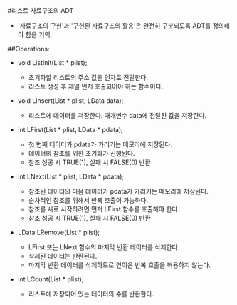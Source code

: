 #리스트 자료구조의 ADT
- '자료구조의 구현'과 '구현된 자료구조의 활용'은 완전히 구분되도록 ADT를 정의해야 함을 기억.

##Operations:
- void ListInit(List * plist);
  - 초기화할 리스트의 주소 값을 인자로 전달한다.
  - 리스트 생성 후 제일 먼저 호출되어야 하는 함수이다.

- void LInsert(List * plist, LData data);
  - 리스트에 데이터를 저장한다. 매개변수 data에 전달된 값을 저장한다.

- int LFirst(List * plist, LData * pdata);
  - 첫 번째 데이터가 pdata가 가리키는 메모리에 저장된다.
  - 데이터의 참조를 위한 초기화가 진행된다.
  - 참조 성공 시 TRUE(1), 실패 시 FALSE(0) 반환

- int LNext(List * plist, LData * pdata);
  - 참조된 데이터의 다음 데이터가 pdata가 가리키는 메모리에 저장된다.
  - 순차적인 참조를 위해서 반복 호출이 가능하다.
  - 참조를 새로 시작하려면 먼저 LFirst 함수를 호출해야 한다.
  - 참조 성공 시 TRUE(1), 실패 시 FALSE(0) 반환

- LData LRemove(List * plist);
  - LFirst 또는 LNext 함수의 마지막 반환 데이터를 삭제한다.
  - 삭제된 데이터는 반환된다.
  - 마지막 반환 데이터를 삭제하므로 연이은 반복 호출을 허용하지 않는다.

- int LCount(List * plist);
  - 리스트에 저장되어 있는 데이터의 수를 반환한다.
